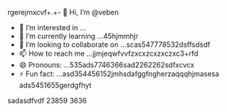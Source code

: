 rgerejmxcvf+.+- 👋 Hi, I’m @veben
- 👀 I’m interested in ...
- 🌱 I’m currently learning ...45hjmmhjr
- 💞️ I’m looking to collaborate on ...scas547778532dsffsdsdf
- 📫 How to reach me ...jjmjeqwfvvfzxcxzcxzxczxc3+rfd
- 😄 Pronouns: ...535ads7746366sad2262262sdfxcvcx
- ⚡ Fun fact: ...asd354456152jmhsdafggfngherzaqqqhjmasesa
ads5451655gerdgfhyt
<!---453dfs4505230xcvjyjrrer
vebene/vebene is a ✨ special ✨ repository becausdfse its `RE54ADME.md` (this file) appears on your GitHub151551155 profile.
You can click the Preview link to take a look atsdf your changes.nhghfewwefdsd

--->
sadasdfvdf
23859
3636
